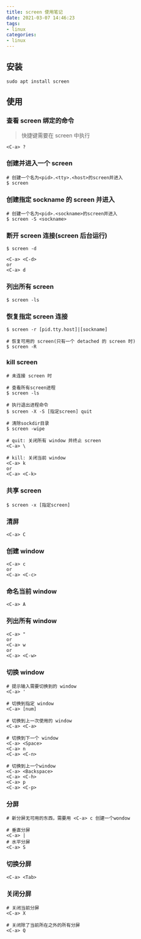 ```yaml
---
title: screen 使用笔记
date: 2021-03-07 14:46:23
tags:
- linux
categories:
- linux
---
```


## 安装

```shell
sudo apt install screen
```

## 使用

### 查看 screen 绑定的命令

> 快捷键需要在 screen 中执行

```
<C-a> ?
```

### 创建并进入一个 screen

```shell
# 创建一个名为<pid>.<tty>.<host>的screen并进入
$ screen
```

### 创建指定 sockname 的 screen 并进入

```shell
# 创建一个名为<pid>.<sockname>的screen并进入
$ screen -S <sockname>
```

### 断开 screen 连接(screen 后台运行)

```shell
$ screen -d
```

```
<C-a> <C-d>
or
<C-a> d
```

### 列出所有 screen

```shell
$ screen -ls
```

### 恢复指定 screen 连接

```shell
$ screen -r [pid.tty.host]|[sockname]

# 恢复可用的 screen(只有一个 detached 的 screen 时)
$ screen -R
```

### kill screen

```shell
# 未连接 screen 时

# 查看所有screen进程
$ screen -ls

# 执行退出进程命令
$ screen -X -S [指定screen] quit

# 清除sockdir目录
$ screen -wipe
```

```
# quit: 关闭所有 window 并终止 screen
<C-a> \

# kill: 关闭当前 window
<C-a> k
or
<C-a> <C-k>
```

### 共享 screen

```shell
$ screen -x [指定screen]
```

### 清屏

```
<C-a> C
```

### 创建 window

```
<C-a> c
or
<C-a> <C-c>
```

### 命名当前 window

```
<C-a> A
```

### 列出所有 window

```
<C-a> "
or
<C-a> w
or
<C-a> <C-w>
```

### 切换 window

```
# 提示输入需要切换到的 window
<C-a> '

# 切换到指定 window
<C-a> [num]

# 切换到上一次使用的 window
<C-a> <C-a>

# 切换到下一个 window
<C-a> <Space>
<C-a> n
<C-a> <C-n>

# 切换到上一个window
<C-a> <Backspace>
<C-a> <C-h>
<C-a> p
<C-a> <C-p>
```

### 分屏

```
# 新分屏无可用的东西，需要用 <C-a> c 创建一个wondow

# 垂直分屏
<C-a> |
# 水平分屏
<C-a> S
```

### 切换分屏

```
<C-a> <Tab>
```

### 关闭分屏

```
# 关闭当前分屏
<C-a> X

# 关闭除了当前所在之外的所有分屏
<C-a> Q
```
